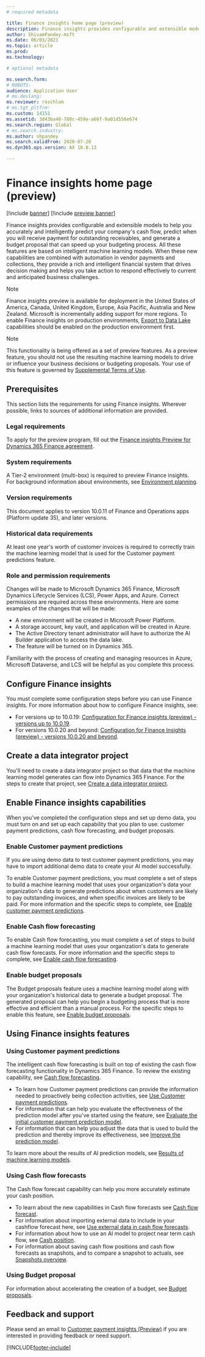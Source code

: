 ```yaml
---
# required metadata

title: Finance insights home page (preview)
description: Finance insights provides configurable and extensible models to help you accurately and intelligently predict your company's cash flow, predict when you will receive payment for outstanding receivables, and generate a budget proposal that can speed up your budgeting process. All these features are based on intelligent machine learning models.
author: ShivamPandey-msft
ms.date: 06/03/2021
ms.topic: article
ms.prod: 
ms.technology: 

# optional metadata

ms.search.form: 
# ROBOTS: 
audience: Application User
# ms.devlang: 
ms.reviewer: roschlom
# ms.tgt_pltfrm: 
ms.custom: 14151
ms.assetid: 3d43ba40-780c-459a-a66f-9a01d556e674
ms.search.region: Global
# ms.search.industry: 
ms.author: shpandey
ms.search.validFrom: 2020-07-20
ms.dyn365.ops.version: AX 10.0.13

---
```

# Finance insights home page (preview)

[!include [banner](../includes/banner.md)]
[!include [preview banner](../includes/preview-banner.md)]

Finance insights provides configurable and extensible models to help you accurately and intelligently predict your company's cash flow, predict when you will receive payment for outstanding receivables, and generate a budget proposal that can speed up your budgeting process. All these features are based on intelligent machine learning models. When these new capabilities are combined with automation in vendor payments and collections, they provide a rich and intelligent financial system that drives decision making and helps you take action to respond effectively to current and anticipated business challenges.

> [!NOTE]
> Finance insights preview is available for deployment in the United States of America, Canada, United Kingdom, Europe, Asia Pacific, Australia and New Zealand. Microsoft is incrementally adding support for more regions. To enable Finance insights on production environments, [Export to Data Lake](https://docs.microsoft.com/en-us/dynamics365/fin-ops-core/dev-itpro/data-entities/configure-export-data-lake) capabilities should be enabled on the production environment first.

> [!NOTE]
> This functionality is being offered as a set of preview features. As a preview feature, you should not use the resulting machine learning models to drive or influence your business decisions or budgeting proposals. Your use of this feature is governed by [Supplemental Terms of Use](https://go.microsoft.com/fwlink/?linkid=2105274).

## Prerequisites

This section lists the requirements for using Finance insights. Wherever possible, links to sources of additional information are provided.

### Legal requirements

To apply for the preview program, fill out the [Finance insights Preview for Dynamics 365 Finance agreement](https://forms.office.com/FormsPro/Pages/ResponsePage.aspx?id=v4j5cvGGr0GRqy180BHbR56j8lZs0FdAvwT75_WNFyxUM1c0Uzc1RFpaU1RVTEwxVTNWUERPRThUSy4u).

### System requirements

A Tier-2 environment (multi-box) is required to preview Finance insights. For background information about environments, see [Environment planning](../../fin-ops-core/fin-ops/imp-lifecycle/environment-planning.md).

### Version requirements

This document applies to version 10.0.11 of Finance and Operations apps (Platform update 35), and later versions.

### Historical data requirements

At least one year's worth of customer invoices is required to correctly train the machine learning model that is used for the Customer payment predictions feature.

### Role and permission requirements

Changes will be made to Microsoft Dynamics 365 Finance, Microsoft Dynamics Lifecycle Services (LCS), Power Apps, and Azure. Correct permissions are required across these environments. Here are some examples of the changes that will be made:

- A new environment will be created in Microsoft Power Platform.
- A storage account, key vault, and application will be created in Azure.
- The Active Directory tenant administrator will have to authorize the AI Builder application to access the data lake.
- The feature will be turned on in Dynamics 365.

Familiarity with the process of creating and managing resources in Azure, Microsoft Dataverse, and LCS will be helpful as you complete this process.

## Configure Finance insights

You must complete some configuration steps before you can use Finance insights. For more information about how to configure Finance insights, see:
  - For versions up to 10.0.19: [Configuration for Finance insights (preview) - versions up to 10.0.19](configure-for-fin-insites.md).
  - For versions 10.0.20 and beyond: [Configuration for Finance Insights (preview) - versions 10.0.20 and beyond](configure-for-fin-insites-PubPrvw.md).

## Create a data integrator project

You'll need to create a data integrator project so that data that the machine learning model generates can flow into Dynamics 365 Finance. For the steps to create that project, see [Create a data integrator project](create-data-integrate-project.md).

## Enable Finance insights capabilities

When you've completed the configuration steps and set up demo data, you must turn on and set up each capability that you plan to use: customer payment predictions, cash flow forecasting, and budget proposals.

### Enable Customer payment predictions
If you are using demo data to test customer payment predictions, you may have to import additional demo data to create your AI model successfully. 

To enable Customer payment predictions, you must complete a set of steps to build a machine learning model that uses your organization's data your organization's data to generate predictions about when customers are likely to pay outstanding invoices, and when specific invoices are likely to be paid. For more information and the specific steps to complete, see [Enable customer payment predictions](enable-cust-paymnt-prediction.md). 

### Enable Cash flow forecasting
To enable Cash flow forecasting, you must complete a set of steps to build a machine learning model that uses your organization's data to generate cash flow forecasts. For more information and the specific steps to complete, see [Enable cash flow forecasting](enable-cash-flow-forecasting.md).

### Enable budget proposals

The Budget proposals feature uses a machine learning model along with your organization's historical data to generate a budget proposal. The generated proposal can help you begin a budgeting process that is more effective and efficient than a manual process. For the specific steps to enable this feature, see  [Enable budget proposals](enable-budget-proposal.md). 

## Using Finance insights features

### Using Customer payment predictions

The intelligent cash flow forecasting is built on top of existing the cash flow forecasting functionality in Dynamics 365 Finance. To review the existing capability, see [Cash flow forecasting](../cash-bank-management/cash-flow-forecasting.md).

- To learn how Customer payment predictions can provide the information needed to proactively being collection activities, see [Use Customer payment predictions](use-customer-payment-predictions.md).
- For information that can help you evaluate the effectiveness of the prediction model after you've started using the feature, see [Evaluate the initial customer payment prediction model](evaluate-payment-prediction.md).
- For information that can help you adjust the data that is used to build the prediction and thereby improve its effectiveness, see [Improve the prediction model](improve-model.md).

To learn more about the results of AI prediction models, see [Results of machine learning models](confusion-matrix.md).

### Using Cash flow forecasts

The Cash flow forecast capability can help you more accurately estimate your cash position. 

- To learn about the new capabilities in Cash flow forecasts see [Cash flow forecast](cash-flow-forecast-intro.md).
- For information about importing external data to include in your cashflow forecast here, see [Use external data in cash flow forecasts](external-data-in-cash-flow.md). 
- For information about how to use an AI model to project near term cash flow, see [Cash position](cash-position.md).
- For information about saving cash flow positions and cash flow forecasts as snapshots, and to compare a snapshot to actuals, see [Snapshots overview](payment-snapshots.md).

### Using Budget proposal

For information about accelerating the creation of a budget, see [Budget proposals](budget-proposals.md). 

## Feedback and support

Please send an email to [Customer payment insights (Preview)](mailto:fiap@microsoft.com) if you are interested in providing feedback or need support.

[!INCLUDE[footer-include](../../includes/footer-banner.md)]
